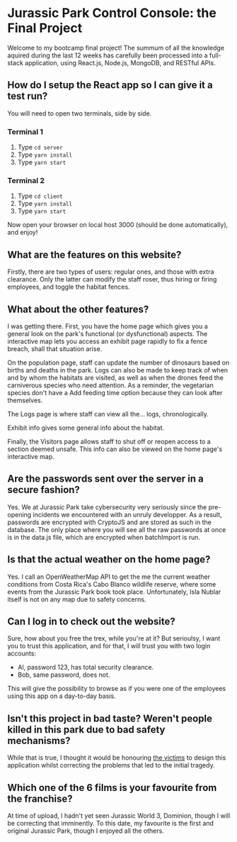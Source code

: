 # Jurassic Park Control Console: the Final Project

Welcome to my bootcamp final project! The summum of all the knowledge aquired during the last 12 weeks has carefully been processed into a full-stack application, using React.js, Node.js, MongoDB, and RESTful APIs.

## How do I setup the React app so I can give it a test run?

You will need to open two terminals, side by side.

### Terminal 1

1. Type `cd server`
2. Type `yarn install`
3. Type `yarn start`

### Terminal 2

1. Type `cd client`
2. Type `yarn install`
3. Type `yarn start`

Now open your browser on local host 3000 (should be done automatically), and enjoy!

## What are the features on this website?

Firstly, there are two types of users: regular ones, and those with extra clearance. Only the latter can modify the staff roser, thus hiring or firing employees, and toggle the habitat fences.

## What about the other features?

I was getting there. First, you have the home page which gives you a general look on the park's functional (or dysfunctional) aspects. The interactive map lets you access an exhibit page rapidly to fix a fence breach, shall that situation arise.

On the population page, staff can update the number of dinosaurs based on births and deaths in the park. Logs can also be made to keep track of when and by whom the habitats are visited, as well as when the drones feed the carniverous species who need attention. As a reminder, the vegetarian species don't have a Add feeding time option because they can look after themselves.

The Logs page is where staff can view all the... logs, chronologically.

Exhibit info gives some general info about the habitat.

Finally, the Visitors page allows staff to shut off or reopen access to a section deemed unsafe. This info can also be viewed on the home page's interactive map.

## Are the passwords sent over the server in a secure fashion?

Yes. We at Jurassic Park take cybersecurity very seriously since the pre-opening incidents we encountered with an unruly developper. As a result, passwords are encrypted with CryptoJS and are stored as such in the database. The only place where you will see all the raw passwords at once is in the data.js file, which are encrypted when batchImport is run.

## Is that the actual weather on the home page?

Yes. I call an OpenWeatherMap API to get the me the current weather conditions from Costa Rica's Cabo Blanco wildlife reserve, where some events from the Jurassic Park book took place. Unfortunately, Isla Nublar itself is not on any map due to safety concerns.

## Can I log in to check out the website?

Sure, how about you free the trex, while you're at it? But serioulsy, I want you to trust this application, and for that, I will trust you with two login accounts:

-   Al, password 123, has total security clearance.
-   Bob, same password, does not.

This will give the possibility to browse as if you were one of the employees using this app on a day-to-day basis.

## Isn't this project in bad taste? Weren't people killed in this park due to bad safety mechanisms?

While that is true, I thought it would be honouring [the victims](https://listofdeaths.fandom.com/wiki/Jurassic_Park) to design this application whilst correcting the problems that led to the initial tragedy.

## Which one of the 6 films is your favourite from the franchise?

At time of upload, I hadn't yet seen Jurassic World 3, Dominion, though I will be correcting that imminently. To this date, my favourite is the first and original Jurassic Park, though I enjoyed all the others.
